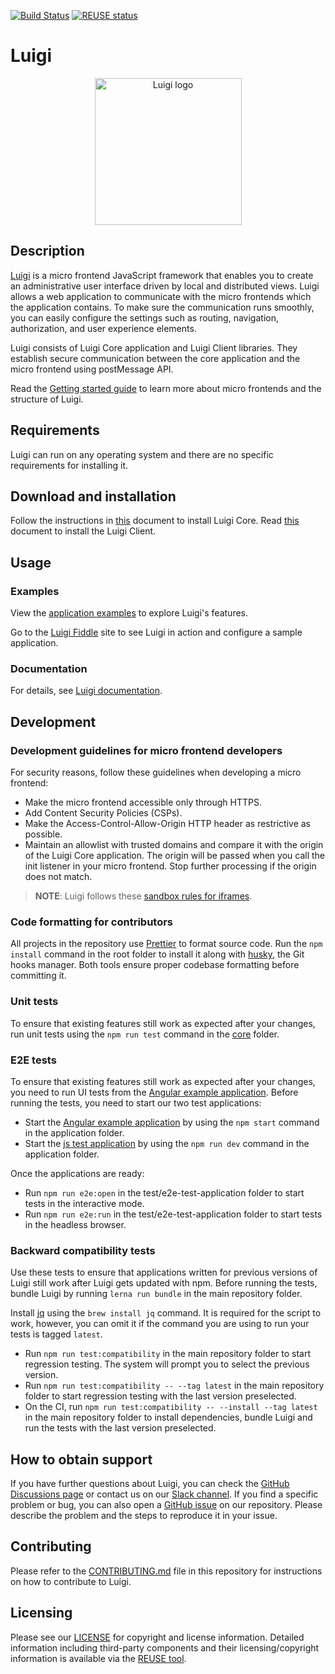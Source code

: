 [![Build Status](https://github.com/SAP/luigi/actions/workflows/test.yml/badge.svg)](https://github.com/SAP/luigi/actions/workflows/test.yml)
[![REUSE status](https://api.reuse.software/badge/github.com/SAP/luigi)](https://api.reuse.software/info/github.com/SAP/luigi)
# Luigi
<p align="center">
 <img src="https://raw.githubusercontent.com/sap/luigi/main/logo.png" alt="Luigi logo" width="235">
</p>

## Description

[Luigi](https://luigi-project.io) is a micro frontend JavaScript framework that enables you to create an administrative user interface driven by local and distributed views. Luigi allows a web application to communicate with the micro frontends which the application contains. To make sure the communication runs smoothly, you can easily configure the settings such as routing, navigation, authorization, and user experience elements.

Luigi consists of Luigi Core application and Luigi Client libraries. They establish secure communication between the core application and the micro frontend using postMessage API.

Read the [Getting started guide](https://docs.luigi-project.io/docs/getting-started) to learn more about micro frontends and the structure of Luigi.

## Requirements

Luigi can run on any operating system and there are no specific requirements for installing it.

## Download and installation

Follow the instructions in [this](https://docs.luigi-project.io/docs/application-setup) document to install Luigi Core. Read [this](https://docs.luigi-project.io/docs/luigi-client-setup) document to install the Luigi Client.


## Usage

### Examples

View the [application examples](core/examples) to explore Luigi's features.

Go to the [Luigi Fiddle](https://fiddle.luigi-project.io) site to see Luigi in action and configure a sample application.

### Documentation

For details, see [Luigi documentation](https://docs.luigi-project.io).

## Development

### Development guidelines for micro frontend developers

For security reasons, follow these guidelines when developing a micro frontend:

- Make the micro frontend accessible only through HTTPS.
- Add Content Security Policies (CSPs).
- Make the Access-Control-Allow-Origin HTTP header as restrictive as possible.
- Maintain an allowlist with trusted domains and compare it with the origin of the Luigi Core application. The origin will be passed when you call the init listener in your micro frontend. Stop further processing if the origin does not match.


> **NOTE**: Luigi follows these [sandbox rules for iframes](https://github.com/SAP/luigi/blob/af1deebb392dcec6490f72576e32eb5853a894bc/core/src/utilities/helpers/iframe-helpers.js#L140).


### Code formatting for contributors

All projects in the repository use [Prettier](https://prettier.io) to format source code. Run the `npm install` command in the root folder to install it along with [husky](https://github.com/typicode/husky), the Git hooks manager. Both tools ensure proper codebase formatting before committing it.

### Unit tests

To ensure that existing features still work as expected after your changes, run unit tests using the `npm run test` command in the [core](/core) folder.

### E2E tests

To ensure that existing features still work as expected after your changes, you need to run UI tests from the [Angular example application](https://github.com/SAP/luigi/tree/main/test/e2e-test-application). Before running the tests, you need to start our two test applications: 

- Start the [Angular example application](https://github.com/SAP/luigi/tree/main/test/e2e-test-application) by using the `npm start` command in the application folder.
- Start the [js test application](https://github.com/SAP/luigi/tree/main/test/e2e-js-test-application) by using the `npm run dev` command in the application folder.

Once the applications are ready:

- Run `npm run e2e:open` in the test/e2e-test-application folder to start tests in the interactive mode.
- Run `npm run e2e:run` in the test/e2e-test-application folder to start tests in the headless browser.

### Backward compatibility tests

Use these tests to ensure that applications written for previous versions of Luigi still work after Luigi gets updated with npm. Before running the tests, bundle Luigi by running `lerna run bundle` in the main repository folder.

Install [jq](https://stedolan.github.io/jq/) using the `brew install jq` command. It is required for the script to work, however, you can omit it if the command you are using to run your tests is tagged `latest`.

- Run `npm run test:compatibility` in the main repository folder to start regression testing. The system will prompt you to select the previous version.
- Run `npm run test:compatibility -- --tag latest` in the main repository folder to start regression testing with the last version preselected.
- On the CI, run `npm run test:compatibility -- --install --tag latest` in the main repository folder to install dependencies, bundle Luigi and run the tests with the last version preselected.

## How to obtain support

If you have further questions about Luigi, you can check the [GitHub Discussions page](https://github.com/SAP/luigi/discussions) or contact us on our [Slack channel](https://slack.luigi-project.io/). If you find a specific problem or bug, you can also open a [GitHub issue](https://github.com/SAP/luigi/issues/new/choose) on our repository. Please describe the problem and the steps to reproduce it in your issue.

## Contributing

Please refer to the [CONTRIBUTING.md](CONTRIBUTING.md) file in this repository for instructions on how to contribute to Luigi.

## Licensing

Please see our [LICENSE](LICENSE) for copyright and license information. Detailed information including third-party components and their licensing/copyright information is available via the [REUSE tool](https://api.reuse.software/info/github.com/SAP/Luigi). 
